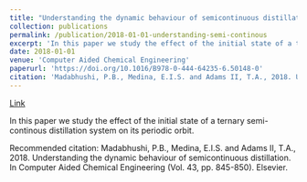 ```yaml
---
title: "Understanding the dynamic behaviour of semicontinuous distillation"
collection: publications
permalink: /publication/2018-01-01-understanding-semi-continous
excerpt: 'In this paper we study the effect of the initial state of a ternary semi-continous distillation system on its periodic orbit.'
date: 2018-01-01
venue: 'Computer Aided Chemical Engineering'
paperurl: 'https://doi.org/10.1016/B978-0-444-64235-6.50148-0'
citation: 'Madabhushi, P.B., Medina, E.I.S. and Adams II, T.A., 2018. Understanding the dynamic behaviour of semicontinuous distillation. In Computer Aided Chemical Engineering (Vol. 43, pp. 845-850). Elsevier.'
---
```

<a href='https://doi.org/10.1016/B978-0-444-64235-6.50148-0'>Link</a>

In this paper we study the effect of the initial state of a ternary semi-continous distillation system on its periodic orbit.

Recommended citation: Madabhushi, P.B., Medina, E.I.S. and Adams II, T.A., 2018. Understanding the dynamic behaviour of semicontinuous distillation. In Computer Aided Chemical Engineering (Vol. 43, pp. 845-850). Elsevier.
